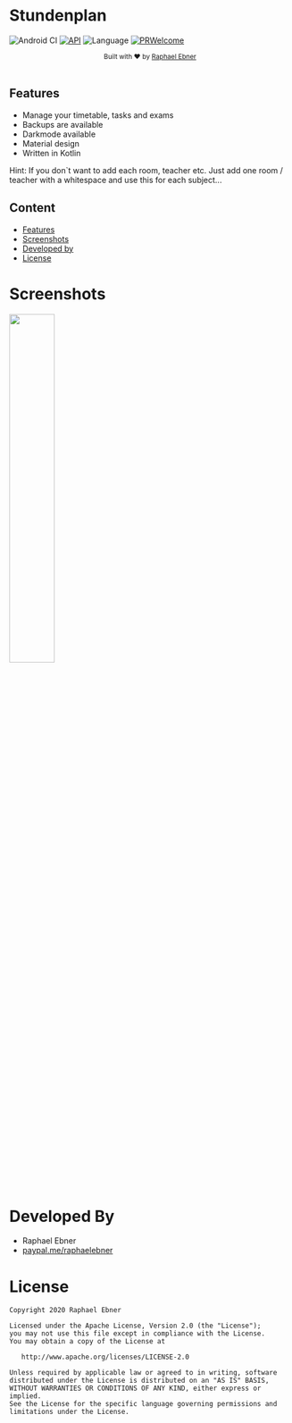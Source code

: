 # Stundenplan

![Android CI](https://github.com/rafi0101/Stundenplan/workflows/Android%20CI/badge.svg)
[![API](https://img.shields.io/badge/API-26%2B-brightgreen.svg?style=flat)](https://android-arsenal.com/api?level=26)
![Language](https://img.shields.io/badge/language-Kotlin-orange.svg)
[![PRWelcome](https://img.shields.io/badge/PRs-welcome-brightgreen.svg)](https://github.com/rafi0101/Android-Room-Database-Backup/pulls)

<div align="center">
  <sub>Built with ❤︎ by
  <a href="https://github.com/rafi0101">Raphael Ebner</a>
</div>
<br/>

Features
---------
* Manage your timetable, tasks and exams
* Backups are available
* Darkmode available
* Material design
* Written in Kotlin

Hint: If you don`t want to add each room, teacher etc. Just add one room / teacher with a whitespace and use this for each subject...

Content
-----------
* [Features](#Features)
* [Screenshots](#Screenshots)
* [Developed by](#Developed-by)
* [License](#License)

# Screenshots

<img src="/screenshots/app_overview.gif?raw=true" width="40%">

# Developed By

* Raphael Ebner
* [paypal.me/raphaelebner](https://www.paypal.me/raphaelebner)

# License

    Copyright 2020 Raphael Ebner

    Licensed under the Apache License, Version 2.0 (the "License");
    you may not use this file except in compliance with the License.
    You may obtain a copy of the License at

       http://www.apache.org/licenses/LICENSE-2.0

    Unless required by applicable law or agreed to in writing, software
    distributed under the License is distributed on an "AS IS" BASIS,
    WITHOUT WARRANTIES OR CONDITIONS OF ANY KIND, either express or implied.
    See the License for the specific language governing permissions and
    limitations under the License.
